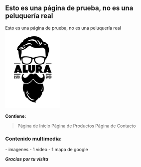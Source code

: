 <h2>
Esto es una página de prueba, no es una peluquería real
</h2>
Esto es una página de prueba, no es una peluquería real

<img src="https://raw.githubusercontent.com/juanjose20172/peluqueria/main/imagenes/logo.png" >

**Contiene:**
> Página de Inicio
> Página de Productos
> Página de Contacto


<h3>
Contenido multimedia:
</h3>
- imagenes
- 1 video
- 1 mapa de google

***Gracias por tu visita***
